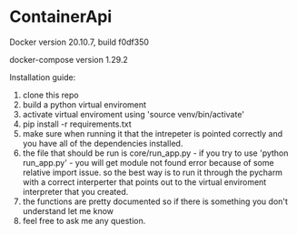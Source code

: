 # ContainerApi

Docker version 20.10.7, build f0df350

docker-compose version 1.29.2

Installation guide:

1) clone this repo
2) build a python virtual enviroment
3) activate virtual enviroment using 'source venv/bin/activate'
4) pip install -r requirements.txt
5) make sure when running it that the intrepeter is pointed correctly and you have all of the dependencies installed.
6) the file that should be run is core/run_app.py - if you try to use 'python run_app.py' - you will get module not found error because of some relative import issue.
so the best way is to run it through the pycharm with a correct interperter that points out to the virtual enviroment interpreter that you created.
7) the functions are pretty documented so if there is something you don't understand let me know
8) feel free to ask me any question.

